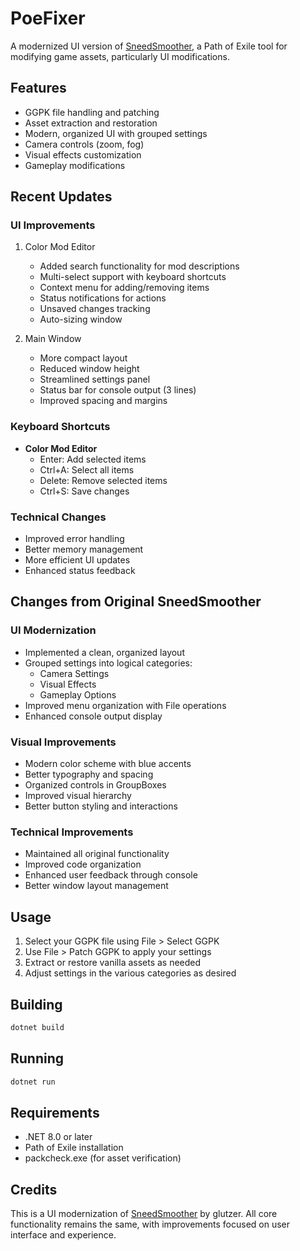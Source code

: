 # PoeFixer

A modernized UI version of [SneedSmoother](https://github.com/glutzer/SneedSmoother/), a Path of Exile tool for modifying game assets, particularly UI modifications.

## Features

- GGPK file handling and patching
- Asset extraction and restoration
- Modern, organized UI with grouped settings
- Camera controls (zoom, fog)
- Visual effects customization
- Gameplay modifications

## Recent Updates

### UI Improvements
1. Color Mod Editor
   - Added search functionality for mod descriptions
   - Multi-select support with keyboard shortcuts
   - Context menu for adding/removing items
   - Status notifications for actions
   - Unsaved changes tracking
   - Auto-sizing window

2. Main Window
   - More compact layout
   - Reduced window height
   - Streamlined settings panel
   - Status bar for console output (3 lines)
   - Improved spacing and margins

### Keyboard Shortcuts
- **Color Mod Editor**
  - Enter: Add selected items
  - Ctrl+A: Select all items
  - Delete: Remove selected items
  - Ctrl+S: Save changes

### Technical Changes
- Improved error handling
- Better memory management
- More efficient UI updates
- Enhanced status feedback

## Changes from Original SneedSmoother

### UI Modernization
- Implemented a clean, organized layout
- Grouped settings into logical categories:
  - Camera Settings
  - Visual Effects
  - Gameplay Options
- Improved menu organization with File operations
- Enhanced console output display

### Visual Improvements
- Modern color scheme with blue accents
- Better typography and spacing
- Organized controls in GroupBoxes
- Improved visual hierarchy
- Better button styling and interactions

### Technical Improvements
- Maintained all original functionality
- Improved code organization
- Enhanced user feedback through console
- Better window layout management

## Usage

1. Select your GGPK file using File > Select GGPK
2. Use File > Patch GGPK to apply your settings
3. Extract or restore vanilla assets as needed
4. Adjust settings in the various categories as desired

## Building

```bash
dotnet build
```

## Running

```bash
dotnet run
```

## Requirements

- .NET 8.0 or later
- Path of Exile installation
- packcheck.exe (for asset verification)

## Credits

This is a UI modernization of [SneedSmoother](https://github.com/glutzer/SneedSmoother/) by glutzer. All core functionality remains the same, with improvements focused on user interface and experience.
